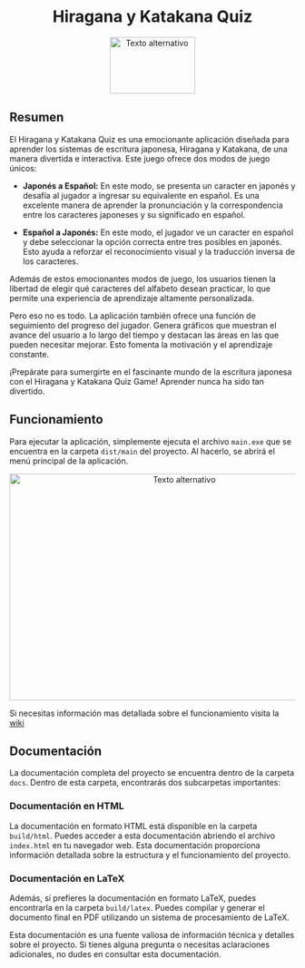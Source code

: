<div align="center">
  <h1>Hiragana y Katakana Quiz</h1>
   <img src="https://i.imgur.com/CJAYZ7x.png" alt="Texto alternativo" width="150" height="100">
</div>

## Resumen

El Hiragana y Katakana Quiz es una emocionante aplicación diseñada para aprender los sistemas de escritura japonesa, Hiragana y Katakana, de una manera divertida e interactiva. Este juego ofrece dos modos de juego únicos:

- **Japonés a Español:** En este modo, se presenta un caracter en japonés y desafía al jugador a ingresar su equivalente en español. Es una excelente manera de aprender la pronunciación y la correspondencia entre los caracteres japoneses y su significado en español.

- **Español a Japonés:** En este modo, el jugador ve un caracter en español y debe seleccionar la opción correcta entre tres posibles en japonés. Esto ayuda a reforzar el reconocimiento visual y la traducción inversa de los caracteres.

Además de estos emocionantes modos de juego, los usuarios tienen la libertad de elegir qué caracteres del alfabeto desean practicar, lo que permite una experiencia de aprendizaje altamente personalizada.

Pero eso no es todo. La aplicación también ofrece una función de seguimiento del progreso del jugador. Genera gráficos que muestran el avance del usuario a lo largo del tiempo y destacan las áreas en las que pueden necesitar mejorar. Esto fomenta la motivación y el aprendizaje constante.

¡Prepárate para sumergirte en el fascinante mundo de la escritura japonesa con el Hiragana y Katakana Quiz Game! Aprender nunca ha sido tan divertido.

## Funcionamiento

Para ejecutar la aplicación, simplemente ejecuta el archivo `main.exe` que se encuentra en la carpeta `dist/main` del proyecto. Al hacerlo, se abrirá el menú principal de la aplicación.

<div align="center">
  <img src="https://i.imgur.com/PNx2TNe.png" alt="Texto alternativo" width="600" height="400">
</div>

Si necesitas información mas detallada sobre el funcionamiento visita la [wiki](https://github.com/FernandoPereiraSalvador/Hiragana-And-Katakana-Quiz/wiki/)

## Documentación

La documentación completa del proyecto se encuentra dentro de la carpeta `docs`. Dentro de esta carpeta, encontrarás dos subcarpetas importantes:

### Documentación en HTML
La documentación en formato HTML está disponible en la carpeta `build/html`. Puedes acceder a esta documentación abriendo el archivo `index.html` en tu navegador web. Esta documentación proporciona información detallada sobre la estructura y el funcionamiento del proyecto.

### Documentación en LaTeX
Además, si prefieres la documentación en formato LaTeX, puedes encontrarla en la carpeta `build/latex`. Puedes compilar y generar el documento final en PDF utilizando un sistema de procesamiento de LaTeX.

Esta documentación es una fuente valiosa de información técnica y detalles sobre el proyecto. Si tienes alguna pregunta o necesitas aclaraciones adicionales, no dudes en consultar esta documentación.